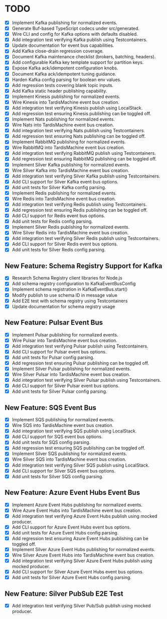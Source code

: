 # TODO

- [x] Implement Kafka publishing for normalized events.
- [x] Generate Buf-based TypeScript codecs under src/generated.
- [x] Wire CLI and config for Kafka options with defaults disabled.
- [x] Add integration test verifying Kafka publish using Testcontainers.
- [x] Update documentation for event bus capabilities.
- [x] Add Kafka close-drain regression coverage.
- [x] Document Kafka maintenance checklist (brokers, batching, headers).
- [x] Add configurable Kafka key template support for partition keys.
- [x] Expose Kafka ack/idempotent configuration knobs.
- [x] Document Kafka ack/idempotent tuning guidance.
- [x] Harden Kafka config parsing for boolean env values.
- [x] Add regression tests covering blank topic inputs.
- [x] Add Kafka static header publishing capability.
- [x] Implement Kinesis publishing for normalized events.
- [x] Wire Kinesis into TardisMachine event bus creation.
- [x] Add integration test verifying Kinesis publish using LocalStack.
- [x] Add regression test ensuring Kinesis publishing can be toggled off.
- [x] Implement Nats publishing for normalized events.
- [x] Wire Nats into TardisMachine event bus creation.
- [x] Add integration test verifying Nats publish using Testcontainers.
- [x] Add regression test ensuring Nats publishing can be toggled off.
- [x] Implement RabbitMQ publishing for normalized events.
- [x] Wire RabbitMQ into TardisMachine event bus creation.
- [x] Add integration test verifying RabbitMQ publish using Testcontainers.
- [x] Add regression test ensuring RabbitMQ publishing can be toggled off.
- [x] Implement Silver Kafka publishing for normalized events.
- [x] Wire Silver Kafka into TardisMachine event bus creation.
- [x] Add integration test verifying Silver Kafka publish using Testcontainers.
- [x] Add CLI support for Silver Kafka event bus options.
- [x] Add unit tests for Silver Kafka config parsing.
- [x] Implement Redis publishing for normalized events.
- [x] Wire Redis into TardisMachine event bus creation.
- [x] Add integration test verifying Redis publish using Testcontainers.
- [x] Add regression test ensuring Redis publishing can be toggled off.
- [x] Add CLI support for Redis event bus options.
- [x] Add unit tests for Redis config parsing.
- [x] Implement Silver Redis publishing for normalized events.
- [x] Wire Silver Redis into TardisMachine event bus creation.
- [x] Add integration test verifying Silver Redis publish using Testcontainers.
- [x] Add CLI support for Silver Redis event bus options.
- [x] Add unit tests for Silver Redis config parsing.

## New Feature: Schema Registry Support for Kafka

- [x] Research Schema Registry client libraries for Node.js
- [x] Add schema registry configuration to KafkaEventBusConfig
- [x] Implement schema registration in KafkaEventBus.start()
- [x] Modify publish to use schema ID in message value
- [x] Add E2E test with schema registry using Testcontainers
- [x] Update documentation for schema registry usage

## New Feature: Pulsar Event Bus

- [x] Implement Pulsar publishing for normalized events.
- [x] Wire Pulsar into TardisMachine event bus creation.
- [x] Add integration test verifying Pulsar publish using Testcontainers.
- [x] Add CLI support for Pulsar event bus options.
- [x] Add unit tests for Pulsar config parsing.
- [x] Add regression test ensuring Pulsar publishing can be toggled off.
- [x] Implement Silver Pulsar publishing for normalized events.
- [x] Wire Silver Pulsar into TardisMachine event bus creation.
- [x] Add integration test verifying Silver Pulsar publish using Testcontainers.
- [x] Add CLI support for Silver Pulsar event bus options.
- [x] Add unit tests for Silver Pulsar config parsing.

## New Feature: SQS Event Bus

- [x] Implement SQS publishing for normalized events.
- [x] Wire SQS into TardisMachine event bus creation.
- [x] Add integration test verifying SQS publish using LocalStack.
- [x] Add CLI support for SQS event bus options.
- [x] Add unit tests for SQS config parsing.
- [x] Add regression test ensuring SQS publishing can be toggled off.
- [x] Implement Silver SQS publishing for normalized events.
- [x] Wire Silver SQS into TardisMachine event bus creation.
- [x] Add integration test verifying Silver SQS publish using LocalStack.
- [x] Add CLI support for Silver SQS event bus options.
- [x] Add unit tests for Silver SQS config parsing.

## New Feature: Azure Event Hubs Event Bus

- [x] Implement Azure Event Hubs publishing for normalized events.
- [x] Wire Azure Event Hubs into TardisMachine event bus creation.
- [x] Add integration test verifying Azure Event Hubs publish using mocked producer.
- [x] Add CLI support for Azure Event Hubs event bus options.
- [x] Add unit tests for Azure Event Hubs config parsing.
- [x] Add regression test ensuring Azure Event Hubs publishing can be toggled off.
- [x] Implement Silver Azure Event Hubs publishing for normalized events.
- [x] Wire Silver Azure Event Hubs into TardisMachine event bus creation.
- [x] Add integration test verifying Silver Azure Event Hubs publish using mocked producer.
- [x] Add CLI support for Silver Azure Event Hubs event bus options.
- [x] Add unit tests for Silver Azure Event Hubs config parsing.

## New Feature: Silver PubSub E2E Test

- [x] Add integration test verifying Silver Pub/Sub publish using mocked producer.
